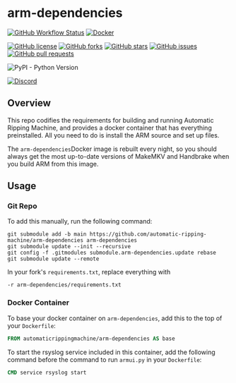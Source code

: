 # arm-dependencies

[![GitHub Workflow Status](https://img.shields.io/github/workflow/status/automatic-ripping-machine/arm-dependencies/publish-image)](https://github.com/automatic-ripping-machine/arm-dependencies/actions/workflows/publish-image.yml)
[![Docker](https://img.shields.io/docker/pulls/automaticrippingmachine/arm-dependencies.svg)](https://hub.docker.com/r/automaticrippingmachine/arm-dependencies)

[![GitHub license](https://img.shields.io/github/license/automatic-ripping-machine/arm-dependencies)](https://github.com/automatic-ripping-machine/arm-dependencies/blob/main/LICENSE)
[![GitHub forks](https://img.shields.io/github/forks/automatic-ripping-machine/arm-dependencies)](https://github.com/automatic-ripping-machine/arm-dependencies/network)
[![GitHub stars](https://img.shields.io/github/stars/automatic-ripping-machine/arm-dependencies)](https://github.com/automatic-ripping-machine/arm-dependencies/stargazers)
[![GitHub issues](https://img.shields.io/github/issues/automatic-ripping-machine/arm-dependencies)](https://github.com/automatic-ripping-machine/arm-dependencies/issues)
[![GitHub pull requests](https://img.shields.io/github/issues-pr/automatic-ripping-machine/arm-dependencies)](https://github.com/automatic-ripping-machine/arm-dependencies/pulls)

![PyPI - Python Version](https://img.shields.io/pypi/pyversions/django)

[![Discord](https://img.shields.io/discord/576479573886107699)](https://discord.gg/FUSrn8jUcR)

## Overview
This repo codifies the requirements for building and running Automatic Ripping Machine, and provides a docker container that has everything preinstalled. All you need to do is install the ARM source and set up files.

The `arm-dependencies`Docker image is rebuilt every night, so you should always get the most up-to-date versions of MakeMKV and Handbrake when you build ARM from this image.


## Usage
### Git Repo
To add this manually, run the following command:
```shell
git submodule add -b main https://github.com/automatic-ripping-machine/arm-dependencies arm-dependencies
git submodule update --init --recursive
git config -f .gitmodules submodule.arm-dependencies.update rebase
git submodule update --remote
```

In your fork's `requirements.txt`, replace everything with
```text
-r arm-dependencies/requirements.txt
```

### Docker Container
To base your docker container on `arm-dependencies`, add this to the top of your `Dockerfile`:
```dockerfile
FROM automaticrippingmachine/arm-dependencies AS base
```

To start the rsyslog service included in this container, add the following command before the command to run `armui.py` in your `Dockerfile`:
```dockerfile
CMD service rsyslog start
```

